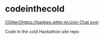 codeinthecold
=============
[![Gitter](https://badges.gitter.im/Join Chat.svg)](https://gitter.im/bigtunacan/codeinthecold?utm_source=badge&utm_medium=badge&utm_campaign=pr-badge&utm_content=badge)

Code in the cold Hackathon site repo
